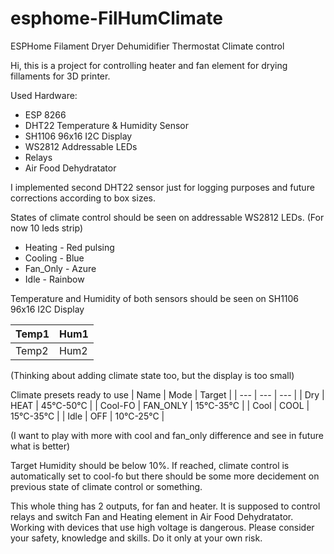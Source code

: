 # esphome-FilHumClimate
ESPHome Filament Dryer Dehumidifier Thermostat Climate control

Hi, this is a project for controlling heater and fan element for drying fillaments for 3D printer. 

Used Hardware:
- ESP 8266
- DHT22 Temperature & Humidity Sensor
- SH1106 96x16 I2C Display
- WS2812 Addressable LEDs
- Relays
- Air Food Dehydratator

I implemented second DHT22 sensor just for logging purposes and future corrections according to box sizes.

States of climate control should be seen on addressable WS2812 LEDs. (For now 10 leds strip)
- Heating - Red pulsing
- Cooling - Blue
- Fan_Only - Azure
- Idle - Rainbow

Temperature and Humidity of both sensors should be seen on SH1106 96x16 I2C Display


| Temp1 | Hum1 |
| ----- | ---- |
| Temp2 | Hum2 |

(Thinking about adding climate state too, but the display is too small)

Climate presets ready to use
| Name | Mode | Target |
| --- | --- | --- |
| Dry | HEAT | 45°C-50°C |
| Cool-FO | FAN_ONLY | 15°C-35°C |
| Cool | COOL | 15°C-35°C |
| Idle | OFF | 10°C-25°C |

(I want to play with more with cool and fan_only difference and see in future what is better)

Target Humidity should be below 10%.
If reached, climate control is automatically set to cool-fo but there should be some more decidement on previous state of climate control or something.

This whole thing has 2 outputs, for fan and heater.
It is supposed to control relays and switch Fan and Heating element in Air Food Dehydratator.
Working with devices that use high voltage is dangerous.
Please consider your safety, knowledge and skills.
Do it only at your own risk. 
